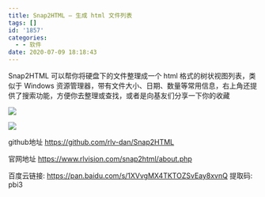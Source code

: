 ```yaml
---
title: Snap2HTML – 生成 html 文件列表
tags: []
id: '1857'
categories:
  - - 软件
date: 2020-07-09 18:18:43
---
```


Snap2HTML 可以帮你将硬盘下的文件整理成一个 html 格式的树状视图列表，类似于 Windows 资源管理器，带有文件大小、日期、数量等常用信息，右上角还提供了搜索功能，方便你去整理或查找，或者是向基友们分享一下你的收藏

![](https://wqdy.top/wp-content/uploads/2020/07/D0884A86-A0E1-4d09-9249-3EEC423EF13C.png)

![](https://wqdy.top/wp-content/uploads/2020/07/BD33243A-8A88-44c8-9726-AF4025EAA7C9.png)

github地址 https://github.com/rlv-dan/Snap2HTML

官网地址 https://www.rlvision.com/snap2html/about.php

百度云链接: https://pan.baidu.com/s/1XVvgMX4TKTOZSvEay8xvnQ 提取码: pbi3
